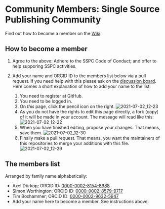 # Community Members: Single Source Publishing Community

Find out how to become a member on the [Wiki](https://github.com/singlesourcepub/community/wiki/Membership).

## How to become a member

1. Agree to the above: Adhere to the SSPC Code of Conduct; and offer to help supporing SSPC activities.
1. Add your name and ORCID ID to the members list below via a pull request. If you need help with this please ask on the [discussion board](https://github.com/singlesourcepub/community/discussions). Here comes a short explanation of how to add your name to the list:

    1. You need to register at GitHub.
    1. You need to be logged in.
    1. On *this* page, click the pencil icon on the right.
       ![2021-07-02_12-23](https://user-images.githubusercontent.com/1590241/124260773-5c657c00-db30-11eb-84e8-2251c04e986d.png)
    1. As you do not have the rights to edit this page directly, a fork (copy) of it will be made in your account. The message will read like this:
       ![2021-07-02_12-22](https://user-images.githubusercontent.com/1590241/124260588-232d0c00-db30-11eb-86c1-cd64adaa4959.png)
    1. When you have finished editing, propose your changes. That means, save them.
       ![2021-07-02_12-30](https://user-images.githubusercontent.com/1590241/124261706-6471eb80-db31-11eb-8e05-ca8999b1a461.png)
    1. Finally make a pull request. That means, you want the maintainers of this repositories to merge your additions with this file.
       ![2021-07-02_12-29](https://user-images.githubusercontent.com/1590241/124261539-32608980-db31-11eb-95d6-aa48bab2d4b6.png)



## The members list

Arranged by family name alphabetically:

 - Axel Dürkop; ORCID ID: [0000-0002-8154-8988](https://orcid.org/0000-0002-8154-8988)
 - Simon Worthington; ORCID ID: [0000-0002-8579-9717](https://orcid.org/0000-0002-8579-9717)
 - Tim Boxhammer; ORCID ID: [0000-0002-9632-5947](https://orcid.org/0000-0002-9632-5947)
 - Add your name here to become a member. See instructions above.
